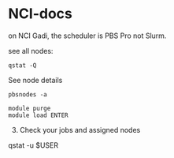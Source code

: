 # NCI-docs

on NCI Gadi, the scheduler is PBS Pro not Slurm. 

see all nodes: 

```
qstat -Q
```

See node details

```
pbsnodes -a
```

```
module purge
module load ENTER
```


3. Check your jobs and assigned nodes

qstat -u $USER
